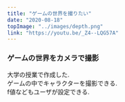 ```yaml
---
title: "ゲームの世界を撮りたい"
date: "2020-08-18"
topImage: "../images/depth.png"
link: "https://youtu.be/_Z4--LQG57A"
---
```


### ゲームの世界をカメラで撮影

大学の授業で作成した.<br>
ゲームの中でキャラクターを撮影できる.<br>
f値などもユーザが設定できる.

<!-- http://localhost:8000/posts/game/ -->
